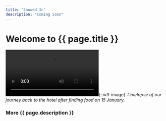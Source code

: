 ```yaml
---
title: "Snowed In"
description: "Coming Soon"
---
```


# Welcome to {{ page.title }}

![Timelapse of snowy roads in Huntsville, Alabama taken on 15 January.](/assets/img/SnowDay.mov "Timelapse of snowy roads in Huntsville, Alabama taken on 15 January."){:.w3-image}
_Timelapse of our journey back to the hotel after finding food on 15 January._

### More {{ page.description }}
